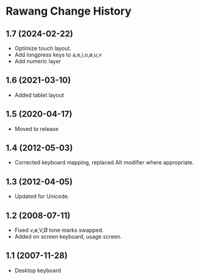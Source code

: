 Rawang Change History
====================

1.7 (2024-02-22)
----------------
* Optimize touch layout. 
* Add longpress keys to a,e,i,o,ø,u,v
* Add numeric layer

1.6 (2021-03-10)
----------------
* Added tablet layout

1.5 (2020-04-17)
----------------
* Moved to release

1.4 (2012-05-03)
----------------
* Corrected keyboard mapping, replaced Alt modifier where appropriate.

1.3 (2012-04-05)
----------------
* Updated for Unicode.

1.2 (2008-07-11)
----------------
* Fixed v,ø,V,Ø tone marks swapped. 
* Added on screen keyboard, usage screen.

1.1 (2007-11-28)
----------------------
* Desktop keyboard




